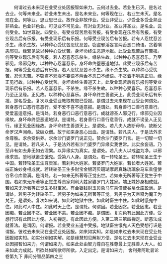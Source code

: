 <!-- { "loadSidebar": true } -->
　　何谓过去未来现在业受业处因报智如来力。云何过去业。若业生已灭。是名过去业。何等未来业。若业未生未出。是名未来业。何等现在业。若业生未灭。是名现在业。何等业。思业思已业。故作业非故作业。受业非受业。少受业多受业熟业非熟业。色业非色业。可见业不可见业。有对业无对业。圣业非圣业。是名业。云何受业。如世尊说。四受业。有受业现苦后有苦报。有受业现在乐后有苦报。有受业现苦后有乐报。有受业现乐后有乐报。何等受业现苦后有苦报。若有人忍忧忍苦杀生。缘杀生故。以种种心受忧苦忍忧忍苦。窃盗邪淫妄言两舌恶口绮语。贪着嗔恚邪见。缘邪见故以种种心受忧苦。身坏命终生恶道地狱。此受业现苦后有苦报。何等受业现乐后有苦报。若人忍喜忍乐杀生。缘杀生故。以种种心忍喜忍乐。乃至邪见。缘邪见故。以种种心忍喜忍乐。身坏命终堕恶道地狱。此受业现乐后有苦报。何等受业现苦后有乐报。若人忍忧忍苦不杀生。缘不杀生故。以种种心受忧苦。忍忧忍苦。不窃盗不邪淫不妄语不两舌不恶口不绮语。不贪着不嗔恚正见。缘正见行故。以种种心受忧苦。身坏命终生善道天上。此受业现苦后有乐报何等受业现乐后有乐报。若人忍喜忍乐。不杀生。缘不杀生故。以种种心受喜乐。忍喜忍乐乃至正见缘。正见故。以种种心忍喜乐。身坏命终生善道天上。此受业现乐后有乐报。是名受业。复次以业受业教取教取已受报。是谓过去未来现在业受业何谓处。若身恶行口恶行意恶行。受不爱不喜不适意报。是谓处。若身善行口善行意善行。受爱喜适意报。是谓处。若身恶行口恶行意恶行。成就谤圣人邪见行。缘邪见业因缘故。身坏命终堕恶道地狱。是谓处。若身善行口善行意善行。成就不谤圣人正见行。缘正见业因缘故。身坏命终生善道天上。是谓处。若凡夫人故断母命。故断父命罗汉声闻命。故破众僧。故于如来身恶心出血。是谓处。若凡夫人。于是法外求余尊胜。求余受供养。求余沙门婆罗门说正见。赞余沙门婆罗门言。是一切智一切见。是谓处。若凡夫人。于是法外若有沙门婆罗门异缘实我世常。此实余妄语。乃至非有如去非无如去涅槃。以异缘实为真实。是谓处。若凡夫人以戒盗为净。以邪缘求吉。堕地狱畜生饿鬼。受第八人身。是谓处。若一转轮圣王。若转轮圣王生于中国。若转轮圣王生尊贵家。若刹利大姓家。若婆罗门大姓家。若长者大姓家。若端正姝妙身相成就。若转轮圣王生多财宝金银珂贝珊瑚摩尼真珠琉璃象马车乘僮使谷帛仓库盈满。是谓处。若一如来无所著等正觉出世。若如来无所著等正觉生于中国。若如来无所著等正觉生尊贵家刹利大姓家婆罗门大姓家。端正姝妙身相成就。若如来无所著等正觉生多财宝家。有金银钱财玉贝象马车乘僮使谷帛仓库盈满。是谓处。若男子为转轮圣王。若男子为如来无所著等正觉。若男子为天帝释为魔王为梵王。是谓处。复次如来说。如此时地狱中住。如此时畜生中住。如此时饿鬼中住。如此时人中住。如此时天上住。是谓处。何谓因。若业因贪。若业因恚。若业因痴。若业因不贪。若业因不恚。若业因不痴。是谓因。复次色有此因此方便。受想行识有此因此方便。入初禅定。有此因此方便。入第二第三第四禅定。断恶法成就善法。是谓因。何谓报。若业受业五道中受报。地狱畜生饿鬼人天色受想行识是谓报。彼过去未来现在业受业处因报。如来如实知。如是如来过去未来现在受业处因报如实知。如实分别如实解。如是缘慧知见解射方便。是名过去未来现在业受业处因报智如来力。何谓如来力。如来此处由智力尊自在胜尊最上无胜善人大人。如来如此力成就。所欲处如所欲尽所欲。入定出定。是谓如来力。
舍利弗阿毗昙论卷第九下
非问分智品第四之三
